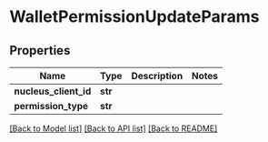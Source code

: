 # WalletPermissionUpdateParams

## Properties
Name | Type | Description | Notes
------------ | ------------- | ------------- | -------------
**nucleus_client_id** | **str** |  | 
**permission_type** | **str** |  | 

[[Back to Model list]](../README.md#documentation-for-models) [[Back to API list]](../README.md#documentation-for-api-endpoints) [[Back to README]](../README.md)


